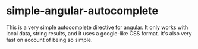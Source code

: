 # simple-angular-autocomplete

This is a very simple autocomplete directive for angular. It only works with local data, string results, and it uses a google-like CSS format. It's also very fast on account of being so simple.
